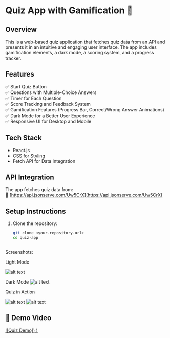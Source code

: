 # Quiz App with Gamification 🎯  

## Overview  
This is a web-based quiz application that fetches quiz data from an API and presents it in an intuitive and engaging user interface. The app includes gamification elements, a dark mode, a scoring system, and a progress tracker.

## Features  
✅ Start Quiz Button  
✅ Questions with Multiple-Choice Answers  
✅ Timer for Each Question  
✅ Score Tracking and Feedback System  
✅ Gamification Features (Progress Bar, Correct/Wrong Answer Animations)  
✅ Dark Mode for a Better User Experience  
✅ Responsive UI for Desktop and Mobile  

## Tech Stack  
- React.js  
- CSS for Styling  
- Fetch API for Data Integration  

## API Integration  
The app fetches quiz data from:  
🔗 [https://api.jsonserve.com/Uw5CrX](https://api.jsonserve.com/Uw5CrX)  

## Setup Instructions  
1. Clone the repository:  
   ```sh
   git clone <your-repository-url>
   cd quiz-app



Screenshots:

Light Mode


![alt text](<Screenshot 2025-02-10 000541.png>)


Dark Mode
![alt text](<Screenshot 2025-02-10 000503.png>)


Quiz in Action

![alt text](<Screenshot 2025-02-10 000526.png>)
![alt text](<Screenshot 2025-02-10 000441.png>)

## 🎥 Demo Video  
[![Quiz Demo])
)](https://drive.google.com/file/d/1RK42rlxH7gdPGmh116tkCewFtZL66iyO/view?usp=sharing)








